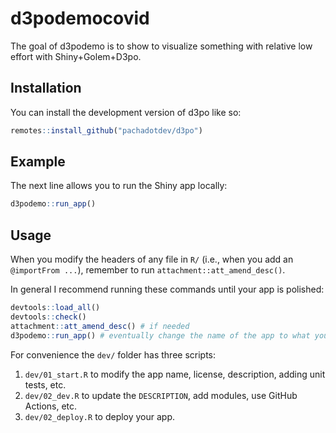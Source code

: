 
# d3podemocovid

<!-- badges: start -->
<!-- badges: end -->

The goal of d3podemo is to show to visualize something with relative low effort with Shiny+Golem+D3po.

## Installation

You can install the development version of d3po like so:

``` r
remotes::install_github("pachadotdev/d3po")
```

## Example

The next line allows you to run the Shiny app locally:

``` r
d3podemo::run_app()
```

## Usage

When you modify the headers of any file in `R/` (i.e., when you add an `@importFrom ...`), remember to run `attachment::att_amend_desc()`.

In general I recommend running these commands until your app is polished:

```r
devtools::load_all()
devtools::check()
attachment::att_amend_desc() # if needed
d3podemo::run_app() # eventually change the name of the app to what you need
```

For convenience the `dev/` folder has three scripts:

1. `dev/01_start.R` to modify the app name, license, description, adding unit tests, etc.
2. `dev/02_dev.R` to update the `DESCRIPTION`, add modules, use GitHub Actions, etc.
3. `dev/02_deploy.R` to deploy your app.
